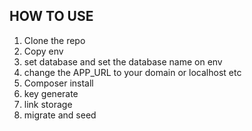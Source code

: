 ## HOW TO USE

1. Clone the repo
2. Copy env
3. set database and set the database name on env
4. change the APP_URL to your domain or localhost etc
3. Composer install
4. key generate
5. link storage
6. migrate and seed